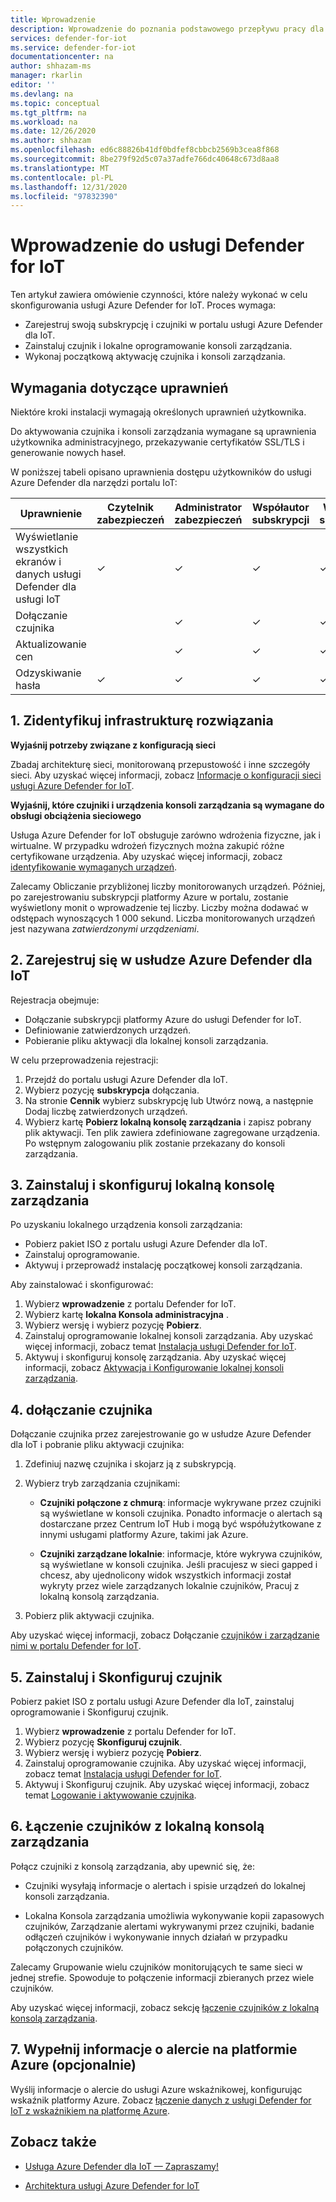 ```yaml
---
title: Wprowadzenie
description: Wprowadzenie do poznania podstawowego przepływu pracy dla wdrożenia usługi Defender for IoT.
services: defender-for-iot
ms.service: defender-for-iot
documentationcenter: na
author: shhazam-ms
manager: rkarlin
editor: ''
ms.devlang: na
ms.topic: conceptual
ms.tgt_pltfrm: na
ms.workload: na
ms.date: 12/26/2020
ms.author: shhazam
ms.openlocfilehash: ed6c88826b41df0bdfef8cbbcb2569b3cea8f868
ms.sourcegitcommit: 8be279f92d5c07a37adfe766dc40648c673d8aa8
ms.translationtype: MT
ms.contentlocale: pl-PL
ms.lasthandoff: 12/31/2020
ms.locfileid: "97832390"
---
```

# <a name="getting-started-with-defender-for-iot"></a>Wprowadzenie do usługi Defender for IoT

Ten artykuł zawiera omówienie czynności, które należy wykonać w celu skonfigurowania usługi Azure Defender for IoT. Proces wymaga:

- Zarejestruj swoją subskrypcję i czujniki w portalu usługi Azure Defender dla IoT.
- Zainstaluj czujnik i lokalne oprogramowanie konsoli zarządzania.
- Wykonaj początkową aktywację czujnika i konsoli zarządzania.

## <a name="permission-requirements"></a>Wymagania dotyczące uprawnień

Niektóre kroki instalacji wymagają określonych uprawnień użytkownika.

Do aktywowania czujnika i konsoli zarządzania wymagane są uprawnienia użytkownika administracyjnego, przekazywanie certyfikatów SSL/TLS i generowanie nowych haseł.

W poniższej tabeli opisano uprawnienia dostępu użytkowników do usługi Azure Defender dla narzędzi portalu IoT:

| Uprawnienie | Czytelnik zabezpieczeń | Administrator zabezpieczeń | Współautor subskrypcji | Właściciel subskrypcji |
|--|--|--|--|--|
| Wyświetlanie wszystkich ekranów i danych usługi Defender dla usługi IoT | ✓ | ✓ | ✓ | ✓ |
| Dołączanie czujnika  |  |  ✓ | ✓ | ✓ |
| Aktualizowanie cen  |  |  ✓ | ✓ | ✓ |
| Odzyskiwanie hasła  | ✓  |  ✓ | ✓ | ✓ |

## <a name="1-identify-the-solution-infrastructure"></a>1. Zidentyfikuj infrastrukturę rozwiązania

**Wyjaśnij potrzeby związane z konfiguracją sieci**

Zbadaj architekturę sieci, monitorowaną przepustowość i inne szczegóły sieci. Aby uzyskać więcej informacji, zobacz [Informacje o konfiguracji sieci usługi Azure Defender for IoT](how-to-set-up-your-network.md).

**Wyjaśnij, które czujniki i urządzenia konsoli zarządzania są wymagane do obsługi obciążenia sieciowego**

Usługa Azure Defender for IoT obsługuje zarówno wdrożenia fizyczne, jak i wirtualne. W przypadku wdrożeń fizycznych można zakupić różne certyfikowane urządzenia. Aby uzyskać więcej informacji, zobacz [identyfikowanie wymaganych urządzeń](how-to-identify-required-appliances.md).

Zalecamy Obliczanie przybliżonej liczby monitorowanych urządzeń. Później, po zarejestrowaniu subskrypcji platformy Azure w portalu, zostanie wyświetlony monit o wprowadzenie tej liczby. Liczby można dodawać w odstępach wynoszących 1 000 sekund. Liczba monitorowanych urządzeń jest nazywana *zatwierdzonymi urządzeniami*.

## <a name="2-register-with-azure-defender-for-iot"></a>2. Zarejestruj się w usłudze Azure Defender dla IoT

Rejestracja obejmuje:

- Dołączanie subskrypcji platformy Azure do usługi Defender for IoT.
- Definiowanie zatwierdzonych urządzeń.
- Pobieranie pliku aktywacji dla lokalnej konsoli zarządzania.

W celu przeprowadzenia rejestracji:

1. Przejdź do portalu usługi Azure Defender dla IoT.
1. Wybierz pozycję **subskrypcja** dołączania.
1. Na stronie **Cennik** wybierz subskrypcję lub Utwórz nową, a następnie Dodaj liczbę zatwierdzonych urządzeń.
1. Wybierz kartę **Pobierz lokalną konsolę zarządzania** i zapisz pobrany plik aktywacji. Ten plik zawiera zdefiniowane zagregowane urządzenia. Po wstępnym zalogowaniu plik zostanie przekazany do konsoli zarządzania.

## <a name="3-install-and-set-up-the-on-premises-management-console"></a>3. Zainstaluj i skonfiguruj lokalną konsolę zarządzania

Po uzyskaniu lokalnego urządzenia konsoli zarządzania:

- Pobierz pakiet ISO z portalu usługi Azure Defender dla IoT.
- Zainstaluj oprogramowanie.
- Aktywuj i przeprowadź instalację początkowej konsoli zarządzania.

Aby zainstalować i skonfigurować:

1. Wybierz **wprowadzenie** z portalu Defender for IoT.
1. Wybierz kartę **lokalna Konsola administracyjna** .
1. Wybierz wersję i wybierz pozycję **Pobierz**.
1. Zainstaluj oprogramowanie lokalnej konsoli zarządzania. Aby uzyskać więcej informacji, zobacz temat [Instalacja usługi Defender for IoT](how-to-install-software.md).
1. Aktywuj i skonfiguruj konsolę zarządzania. Aby uzyskać więcej informacji, zobacz [Aktywacja i Konfigurowanie lokalnej konsoli zarządzania](how-to-activate-and-set-up-your-on-premises-management-console.md).

## <a name="4-onboard-a-sensor"></a>4. dołączanie czujnika

Dołączanie czujnika przez zarejestrowanie go w usłudze Azure Defender dla IoT i pobranie pliku aktywacji czujnika:

1. Zdefiniuj nazwę czujnika i skojarz ją z subskrypcją.
1. Wybierz tryb zarządzania czujnikami:

   - **Czujniki połączone z chmurą**: informacje wykrywane przez czujniki są wyświetlane w konsoli czujnika. Ponadto informacje o alertach są dostarczane przez Centrum IoT Hub i mogą być współużytkowane z innymi usługami platformy Azure, takimi jak Azure.

   - **Czujniki zarządzane lokalnie**: informacje, które wykrywa czujników, są wyświetlane w konsoli czujnika. Jeśli pracujesz w sieci gapped i chcesz, aby ujednolicony widok wszystkich informacji został wykryty przez wiele zarządzanych lokalnie czujników, Pracuj z lokalną konsolą zarządzania. 

1. Pobierz plik aktywacji czujnika.

Aby uzyskać więcej informacji, zobacz Dołączanie [czujników i zarządzanie nimi w portalu Defender for IoT](how-to-manage-sensors-on-the-cloud.md).

## <a name="5-install-and-set-up-the-sensor"></a>5. Zainstaluj i Skonfiguruj czujnik

Pobierz pakiet ISO z portalu usługi Azure Defender dla IoT, zainstaluj oprogramowanie i Skonfiguruj czujnik.

1. Wybierz **wprowadzenie** z portalu Defender for IoT.
1. Wybierz pozycję **Skonfiguruj czujnik**.
1. Wybierz wersję i wybierz pozycję **Pobierz**.
1. Zainstaluj oprogramowanie czujnika. Aby uzyskać więcej informacji, zobacz temat [Instalacja usługi Defender for IoT](how-to-install-software.md).
1. Aktywuj i Skonfiguruj czujnik. Aby uzyskać więcej informacji, zobacz temat [Logowanie i aktywowanie czujnika](how-to-activate-and-set-up-your-sensor.md).

## <a name="6-connect-sensors-to-an-on-premises-management-console"></a>6. Łączenie czujników z lokalną konsolą zarządzania

Połącz czujniki z konsolą zarządzania, aby upewnić się, że:

- Czujniki wysyłają informacje o alertach i spisie urządzeń do lokalnej konsoli zarządzania.

- Lokalna Konsola zarządzania umożliwia wykonywanie kopii zapasowych czujników, Zarządzanie alertami wykrywanymi przez czujniki, badanie odłączeń czujników i wykonywanie innych działań w przypadku połączonych czujników.

Zalecamy Grupowanie wielu czujników monitorujących te same sieci w jednej strefie. Spowoduje to połączenie informacji zbieranych przez wiele czujników.

Aby uzyskać więcej informacji, zobacz sekcję [łączenie czujników z lokalną konsolą zarządzania](how-to-activate-and-set-up-your-on-premises-management-console.md#connect-sensors-to-the-on-premises-management-console).

## <a name="7-populate-azure-sentinel-with-alert-information-optional"></a>7. Wypełnij informacje o alercie na platformie Azure (opcjonalnie)

Wyślij informacje o alercie do usługi Azure wskaźnikowej, konfigurując wskaźnik platformy Azure. Zobacz [łączenie danych z usługi Defender for IoT z wskaźnikiem na platformę Azure](how-to-configure-with-sentinel.md).

## <a name="see-also"></a>Zobacz także

- [Usługa Azure Defender dla IoT — Zapraszamy!](overview.md)

- [Architektura usługi Azure Defender for IoT](architecture.md)
